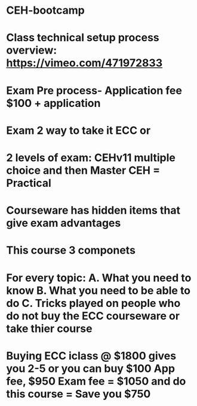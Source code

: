 # CEH-bootcamp
# Class technical setup process overview: https://vimeo.com/471972833
# Exam Pre process- Application fee $100 + application
# Exam 2 way to take it ECC or 
# 2 levels of exam: CEHv11 multiple choice and then Master CEH = Practical
# Courseware has hidden items that give exam advantages
# This course 3 componets
# For every topic: A. What you need to know B. What you need to be able to do C. Tricks played on people who do not buy the ECC courseware or take thier course
# Buying ECC iclass @ $1800 gives you 2-5 or you can buy $100 App fee, $950 Exam fee = $1050 and do this course = Save you $750

